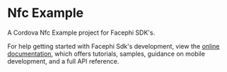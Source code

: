 # Nfc Example

A Cordova Nfc Example project for Facephi SDK's.

For help getting started with Facephi Sdk's development, view the
[online documentation](https://facephi.github.io/sdk-mobile-documentation/docs/cordova/Mobile_SDK), which offers tutorials,
samples, guidance on mobile development, and a full API reference.
